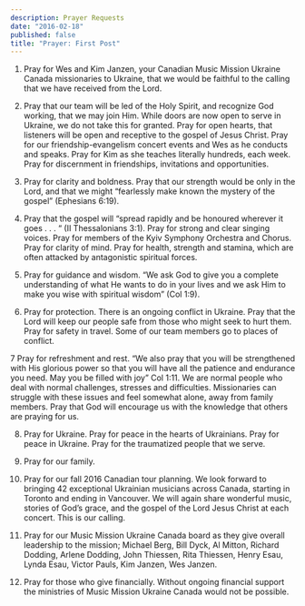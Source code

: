 ```yaml
---
description: Prayer Requests
date: "2016-02-18"
published: false
title: "Prayer: First Post"
---
```


1.  Pray for Wes and Kim Janzen, your Canadian Music Mission Ukraine Canada missionaries to Ukraine, that we would be faithful to the calling that we have received from the Lord.
 
2.  Pray that our team will be led of the Holy Spirit, and recognize God working, that we may join Him.  While doors are now open to serve in Ukraine, we do not take this for granted.  Pray for open hearts, that listeners will be open and receptive to the gospel of Jesus Christ.  Pray for our friendship-evangelism concert events and Wes as he conducts and speaks. Pray for Kim as she teaches literally hundreds, each week.  Pray for discernment in friendships, invitations and opportunities.
 
3.  Pray for clarity and boldness.  Pray that our strength would be only in the Lord, and that we might “fearlessly make known the mystery of the gospel” (Ephesians 6:19).
 
4.  Pray that the gospel will “spread rapidly and be honoured wherever it goes . . . “ (II Thessalonians 3:1).  Pray for strong and clear singing voices.  Pray for members of the Kyiv Symphony Orchestra and Chorus.  Pray for clarity of mind.  Pray for health, strength and stamina, which are often attacked by antagonistic spiritual forces. 
 
5.  Pray for guidance and wisdom.  “We ask God to give you a complete understanding of what He wants to do in your lives and we ask Him to make you wise with spiritual wisdom” (Col 1:9).
 
6.  Pray for protection.  There is an ongoing conflict in Ukraine.  Pray that the Lord will keep our people safe from those who might seek to hurt them.  Pray for safety in travel.  Some of our team members go to places of conflict.
 
7  Pray for refreshment and rest.  “We also pray that you will be strengthened with His glorious power so that you will have all the patience and endurance you need.  May you be filled with joy”  Col 1:11.  We are normal people who deal with normal challenges, stresses and difficulties.  Missionaries can struggle with these issues and feel somewhat alone, away from family members.  Pray that God will encourage us with the knowledge that others are praying for us.
 
8.  Pray for Ukraine.  Pray for peace in the hearts of Ukrainians.  Pray for peace in Ukraine.  Pray for the traumatized people that we serve.
 
9.  Pray for our family.
 
10.  Pray for our fall 2016 Canadian tour planning.  We look forward to bringing 42 exceptional Ukrainian musicians across Canada, starting in Toronto and ending in Vancouver.  We will again share wonderful music, stories of God’s grace, and the gospel of the Lord Jesus Christ at each concert.  This is our calling.
 
11.  Pray for our Music Mission Ukraine Canada board as they give overall leadership to the mission;  Michael Berg, Bill Dyck, Al Mitton, Richard Dodding, Arlene Dodding, John Thiessen, Rita Thiessen, Henry Esau, Lynda Esau, Victor Pauls, Kim Janzen, Wes Janzen.
 
12.  Pray for those who give financially.  Without ongoing financial support the ministries of Music Mission Ukraine Canada would not be possible.
